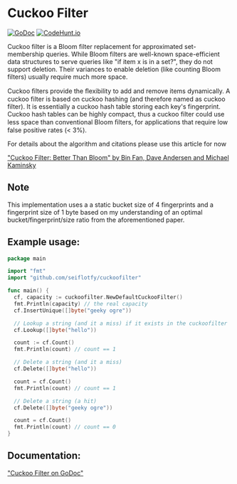 # Cuckoo Filter

[![GoDoc](https://godoc.org/github.com/seiflotfy/cuckoofilter?status.svg)](https://godoc.org/github.com/seiflotfy/cuckoofilter) [![CodeHunt.io](https://img.shields.io/badge/vote-codehunt.io-02AFD1.svg)](http://codehunt.io/sub/cuckoo-filter/?utm_source=badge&utm_medium=badge&utm_campaign=pr-badge)

Cuckoo filter is a Bloom filter replacement for approximated set-membership queries. While Bloom filters are well-known space-efficient data structures to serve queries like "if item x is in a set?", they do not support deletion. Their variances to enable deletion (like counting Bloom filters) usually require much more space.

Cuckoo ﬁlters provide the ﬂexibility to add and remove items dynamically. A cuckoo filter is based on cuckoo hashing (and therefore named as cuckoo filter). It is essentially a cuckoo hash table storing each key's fingerprint. Cuckoo hash tables can be highly compact, thus a cuckoo filter could use less space than conventional Bloom ﬁlters, for applications that require low false positive rates (< 3%).

For details about the algorithm and citations please use this article for now

["Cuckoo Filter: Better Than Bloom" by Bin Fan, Dave Andersen and Michael Kaminsky](https://www.cs.cmu.edu/~dga/papers/cuckoo-conext2014.pdf)

## Note
This implementation uses a a static bucket size of 4 fingerprints and a fingerprint size of 1 byte based on my understanding of an optimal bucket/fingerprint/size ratio from the aforementioned paper.

## Example usage:
```go
package main

import "fmt"
import "github.com/seiflotfy/cuckoofilter"

func main() {
  cf, capacity := cuckoofilter.NewDefaultCuckooFilter()
  fmt.Println(capacity) // the real capacity
  cf.InsertUnique([]byte("geeky ogre"))

  // Lookup a string (and it a miss) if it exists in the cuckoofilter
  cf.Lookup([]byte("hello"))

  count := cf.Count()
  fmt.Println(count) // count == 1

  // Delete a string (and it a miss)
  cf.Delete([]byte("hello"))

  count = cf.Count()
  fmt.Println(count) // count == 1

  // Delete a string (a hit)
  cf.Delete([]byte("geeky ogre"))

  count = cf.Count()
  fmt.Println(count) // count == 0
}
```

## Documentation:
["Cuckoo Filter on GoDoc"](http://godoc.org/github.com/seiflotfy/cuckoofilter)
